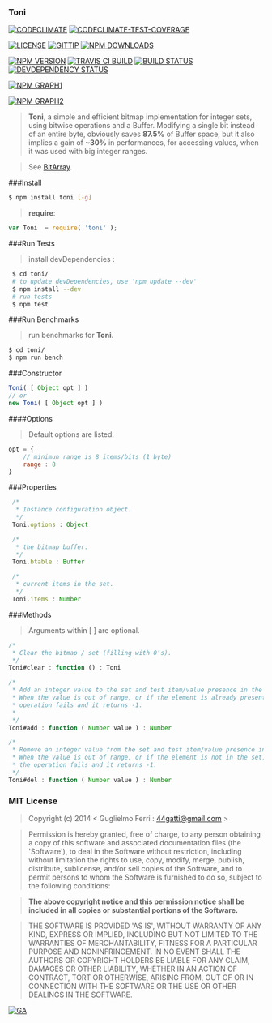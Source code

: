 ### Toni

[![CODECLIMATE](http://img.shields.io/codeclimate/github/rootslab/toni.svg?style=flat)](https://codeclimate.com/github/rootslab/toni)
[![CODECLIMATE-TEST-COVERAGE](http://img.shields.io/codeclimate/coverage/github/rootslab/toni.svg?style=flat)](https://codeclimate.com/github/rootslab/toni)

[![LICENSE](http://img.shields.io/badge/license-MIT-blue.svg?style=flat)](https://github.com/rootslab/toni#mit-license)
[![GITTIP](http://img.shields.io/gittip/rootslab.svg?style=flat)](https://www.gittip.com/rootslab/)
[![NPM DOWNLOADS](http://img.shields.io/npm/dm/toni.svg?style=flat)](http://npm-stat.com/charts.html?package=toni)

[![NPM VERSION](http://img.shields.io/npm/v/toni.svg?style=flat)](https://www.npmjs.org/package/toni)
[![TRAVIS CI BUILD](http://img.shields.io/travis/rootslab/toni.svg?style=flat)](http://travis-ci.org/rootslab/toni)
[![BUILD STATUS](http://img.shields.io/david/rootslab/toni.svg?style=flat)](https://david-dm.org/rootslab/toni)
[![DEVDEPENDENCY STATUS](http://img.shields.io/david/dev/rootslab/toni.svg?style=flat)](https://david-dm.org/rootslab/toni#info=devDependencies)

[![NPM GRAPH1](https://nodei.co/npm-dl/toni.png)](https://nodei.co/npm/toni/)

[![NPM GRAPH2](https://nodei.co/npm/toni.png?downloads=true&downloadRank=true&stars=true)](https://nodei.co/npm/toni/)

> __Toni__, a simple and efficient bitmap implementation for integer sets, using bitwise operations and a Buffer.
> Modifying a single bit instead of an entire byte, obviously saves __87.5%__ of Buffer space, but it also
> implies a gain of __~30%__ in performances, for accessing values, when it was used with big integer ranges.

> See [BitArray](http://en.wikipedia.org/wiki/Bit_array).

###Install

```bash
$ npm install toni [-g]
```

> __require__:

```javascript
var Toni  = require( 'toni' );
```

###Run Tests

> install devDependencies :

```bash
 $ cd toni/
 # to update devDependencies, use 'npm update --dev'
 $ npm install --dev
 # run tests
 $ npm test
```

###Run Benchmarks

> run benchmarks for __Toni__.

```bash
$ cd toni/
$ npm run bench
```

###Constructor

```javascript
Toni( [ Object opt ] )
// or
new Toni( [ Object opt ] )
```

####Options

> Default options are listed.

```javascript
opt = {
    // minimun range is 8 items/bits (1 byte)
    range : 8
}
```

###Properties

```javascript
 /*
  * Instance configuration object.
  */
 Toni.options : Object

 /*
  * the bitmap buffer.
  */
 Toni.btable : Buffer

 /*
  * current items in the set.
  */
 Toni.items : Number

```

###Methods

> Arguments within [ ] are optional.

```javascript
/*
 * Clear the bitmap / set (filling with 0's).
 */
Toni#clear : function () : Toni

/*
 * Add an integer value to the set and test item/value presence in the set.
 * When the value is out of range, or if the element is already present, the
 * operation fails and it returns -1.
 *
 */
Toni#add : function ( Number value ) : Number

/*
 * Remove an integer value from the set and test item/value presence in the set.
 * When the value is out of range, or if the element is not in the set,
 * the operation fails and it returns -1.
 */
Toni#del : function ( Number value ) : Number
```

### MIT License

> Copyright (c) 2014 &lt; Guglielmo Ferri : 44gatti@gmail.com &gt;

> Permission is hereby granted, free of charge, to any person obtaining
> a copy of this software and associated documentation files (the
> 'Software'), to deal in the Software without restriction, including
> without limitation the rights to use, copy, modify, merge, publish,
> distribute, sublicense, and/or sell copies of the Software, and to
> permit persons to whom the Software is furnished to do so, subject to
> the following conditions:

> __The above copyright notice and this permission notice shall be
> included in all copies or substantial portions of the Software.__

> THE SOFTWARE IS PROVIDED 'AS IS', WITHOUT WARRANTY OF ANY KIND,
> EXPRESS OR IMPLIED, INCLUDING BUT NOT LIMITED TO THE WARRANTIES OF
> MERCHANTABILITY, FITNESS FOR A PARTICULAR PURPOSE AND NONINFRINGEMENT.
> IN NO EVENT SHALL THE AUTHORS OR COPYRIGHT HOLDERS BE LIABLE FOR ANY
> CLAIM, DAMAGES OR OTHER LIABILITY, WHETHER IN AN ACTION OF CONTRACT,
> TORT OR OTHERWISE, ARISING FROM, OUT OF OR IN CONNECTION WITH THE
> SOFTWARE OR THE USE OR OTHER DEALINGS IN THE SOFTWARE.

[![GA](https://ga-beacon.appspot.com/UA-53998692-1/toni/Readme?pixel)](https://github.com/igrigorik/ga-beacon)